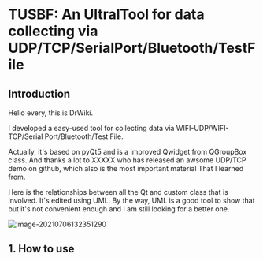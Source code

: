 

# TUSBF: An UltralTool for data collecting via UDP/TCP/SerialPort/Bluetooth/TestFile



## Introduction

Hello every, this is DrWiki.

I developed a easy-used tool for collecting data via WIFI-UDP/WIFI-TCP/Serial Port/Bluetooth/Test File.

Actually, it's based on pyQt5 and is a improved Qwidget from QGroupBox class. And thanks a lot to XXXXX who has released an awsome UDP/TCP demo on github, which also is the most important material That I learned from. 

 Here is the relationships between all the Qt and custom class that is involved. It's edited using UML.  By the way, UML  is a good tool to show that  but it's not convenient enough and I am still looking for a better one.

<img src="C:\Users\SongZiwu\AppData\Roaming\Typora\typora-user-images\image-20210706132351290.png" alt="image-20210706132351290"  />





## 1. How to use
